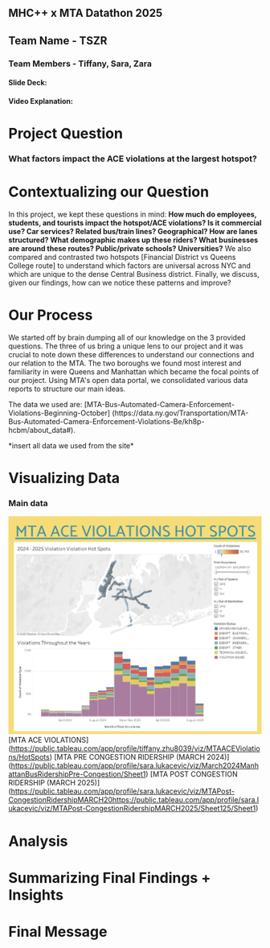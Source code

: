 ## MHC++ x MTA Datathon 2025
## Team Name - TSZR 
### Team Members - Tiffany, Sara, Zara 
#### Slide Deck: 
#### Video Explanation: 

# Project Question 

### What factors impact the ACE violations at the largest hotspot? ###

# Contextualizing our Question 
<p> In this project, we kept these questions in mind: <b> How much do employees, students, and tourists impact the hotspot/ACE violations? </b>
<b>Is it commercial use? Car services? Related bus/train lines? Geographical? How are lanes structured? What demographic makes up these riders? What businesses are around these routes? Public/private schools? Universities?</b> We also compared and contrasted two hotspots [Financial District vs Queens College route] to understand which factors are universal across NYC and which are unique to the dense Central Business district. Finally, we discuss, given our findings, how can we notice these patterns and improve? </p>

# Our Process
<p> We started off by brain dumping all of our knowledge on the 3 provided questions. The three of us bring a unique lens to our project and it was crucial to note down these differences to understand our connections and our relation to the MTA. The two boroughs we found most interest and familiarity in were Queens and Manhattan which became the focal points of our project. Using MTA's open data portal, we consolidated various data reports to structure our main ideas. </p> <p> The data we used are: [MTA-Bus-Automated-Camera-Enforcement-Violations-Beginning-October] (https://data.ny.gov/Transportation/MTA-Bus-Automated-Camera-Enforcement-Violations-Be/kh8p-hcbm/about_data#). </p>
<p>*insert all data we used from the site*</p>

# Visualizing Data 

### Main data 
![hotspot](hotspots.jpg)
[MTA ACE VIOLATIONS]
(https://public.tableau.com/app/profile/tiffany.zhu8039/viz/MTAACEViolations/HotSpots)
[MTA PRE CONGESTION RIDERSHIP (MARCH 2024)] (https://public.tableau.com/app/profile/sara.lukacevic/viz/March2024ManhattanBusRidershipPre-Congestion/Sheet1)
[MTA POST CONGESTION RIDERSHIP (MARCH 2025)]
(https://public.tableau.com/app/profile/sara.lukacevic/viz/MTAPost-CongestionRidershipMARCH20https://public.tableau.com/app/profile/sara.lukacevic/viz/MTAPost-CongestionRidershipMARCH2025/Sheet125/Sheet1)

# Analysis 

# Summarizing Final Findings + Insights 
# Final Message 
